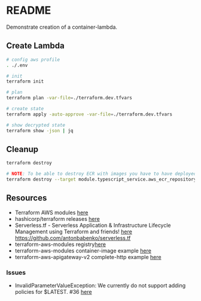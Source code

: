 # README

Demonstrate creation of a container-lambda.  

## Create Lambda

```sh
# config aws profile
. ./.env 

# init
terraform init

# plan 
terraform plan -var-file=./terraform.dev.tfvars

# create state
terraform apply -auto-approve -var-file=./terraform.dev.tfvars

# show decrypted state
terraform show -json | jq   
```

## Cleanup

```sh
terraform destroy

# NOTE: To be able to destroy ECR with images you have to have deployed it with force_delete=true
terraform destroy --target module.typescript_service.aws_ecr_repository.this
```

## Resources

* Terraform AWS modules [here](https://github.com/terraform-aws-modules)
* hashicorp/terraform releases [here](https://github.com/hashicorp/terraform/releases)  
* Serverless.tf - Serverless Application & Infrastructure Lifecycle Management using Terraform and friends! [here](https://serverless.tf/)
https://github.com/antonbabenko/serverless.tf
* terraform-aws-modules registry[here](https://registry.terraform.io/modules/terraform-aws-modules/lambda/aws/latest)
* terraform-aws-modules container-image example [here](https://github.com/terraform-aws-modules/terraform-aws-lambda/tree/master/examples/container-image)
* terraform-aws-apigateway-v2 complete-http example [here](https://github.com/terraform-aws-modules/terraform-aws-apigateway-v2/blob/v2.2.1/examples/complete-http/main.tf)

### Issues

* InvalidParameterValueException: We currently do not support adding policies for $LATEST. #36 [here](https://github.com/terraform-aws-modules/terraform-aws-lambda/issues/36)  
